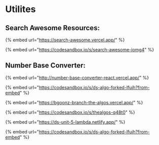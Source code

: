 # Utilites

## Search Awesome Resources:

{% embed url="https://search-awesome.vercel.app/" %}

{% embed url="https://codesandbox.io/s/search-awesome-iomg4" %}







## Number Base Converter:

{% embed url="http://number-base-converter-react.vercel.app/" %}



{% embed url="https://codesandbox.io/s/ds-algo-forked-lfujh?from-embed" %}











{% embed url="https://bgoonz-branch-the-algos.vercel.app/" %}





{% embed url="https://codesandbox.io/s/thealgos-q48t0" %}











{% embed url="https://ds-unit-5-lambda.netlify.app/" %}

{% embed url="https://codesandbox.io/s/ds-algo-forked-lfujh?from-embed" %}























































